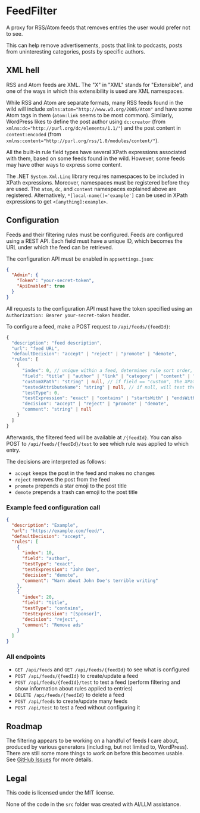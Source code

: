# FeedFilter

A proxy for RSS/Atom feeds that removes entries the user would prefer not to see.

This can help remove advertisements, posts that link to podcasts, posts from uninteresting categories, posts by specific authors.

## XML hell

RSS and Atom feeds are XML. The "X" in "XML" stands for "Extensible", and one of the ways in which this extensibility is used are XML namespaces.

While RSS and Atom are separate formats, many RSS feeds found in the wild will include `xmlns:atom="http://www.w3.org/2005/Atom"` and have some Atom tags in them (`atom:link` seems to be most common). Similarly, WordPress likes to define the post author using `dc:creator` (from `xmlns:dc="http://purl.org/dc/elements/1.1/"`) and the post content in `content:encoded` (from `xmlns:content="http://purl.org/rss/1.0/modules/content/"`).

All the built-in rule field types have several XPath expressions associated with them, based on some feeds found in the wild. However, some feeds may have other ways to express some content.

The .NET `System.Xml.Linq` library requires namespaces to be included in XPath expressions. Moreover, namespaces must be registered before they are used. The `atom`, `dc`, and `content` namespaces explained above are registered. Alternatively, `*[local-name()='example']` can be used in XPath expressions to get `<[anything]:example>`.

## Configuration

Feeds and their filtering rules must be configured. Feeds are configured using a REST API. Each field must have a unique ID, which becomes the URL under which the feed can be retrieved.

The configuration API must be enabled in `appsettings.json`:

```json
{
  "Admin": {
    "Token": "your-secret-token",
    "ApiEnabled": true
  }
}
```

All requests to the configuration API must have the token specified using an `Authorization: Bearer your-secret-token` header.

To configure a feed, make a POST request to `/api/feeds/{feedId}`:

```typescript
{
  "description": "feed description",
  "url": "feed URL",
  "defaultDecision": "accept" | "reject" | "promote" | "demote",
  "rules": [
    {
      "index": 0, // unique within a feed, determines rule sort order, first rule to match wins
      "field": "title" | "author" | "link" | "category" | "content" | "custom",
      "customXPath": "string" | null, // if field == "custom", the XPath of the element to test
      "testedAttributeName": "string" | null, // if null, will test the field contents
      "testType": 0,
      "testExpression": "exact" | "contains" | "startsWith" | "endsWith" | "regex", // regex is case-insensitive, remaining types are case-sensitive
      "decision": "accept" | "reject" | "promote" | "demote",
      "comment": "string" | null
    }
  ]
}
```

Afterwards, the filtered feed will be available at `/{feedId}`. You can also POST to `/api/feeds/{feedId}/test` to see which rule was applied to which entry.

The decisions are interpreted as follows:

* `accept` keeps the post in the feed and makes no changes
* `reject` removes the post from the feed
* `promote` prepends a star emoji to the post title
* `demote` prepends a trash can emoji to the post title

### Example feed configuration call

```json
{
  "description": "Example",
  "url": "https://example.com/feed/",
  "defaultDecision": "accept",
  "rules": [
    {
      "index": 10,
      "field": "author",
      "testType": "exact",
      "testExpression": "John Doe",
      "decision": "demote",
      "comment": "Warn about John Doe's terrible writing"
    },
    {
      "index": 20,
      "field": "title",
      "testType": "contains",
      "testExpression": "[Sponsor]",
      "decision": "reject",
      "comment": "Remove ads"
    }
  ]
}
```

### All endpoints

* `GET /api/feeds` and `GET /api/feeds/{feedId}` to see what is configured
* `POST /api/feeds/{feedId}` to create/update a feed
* `POST /api/feeds/{feedId}/test` to test a feed (perform filtering and show information about rules applied to entries)
* `DELETE /api/feeds/{feedId}` to delete a feed
* `POST /api/feeds` to create/update many feeds
* `POST /api/test` to test a feed without configuring it

## Roadmap

The filtering appears to be working on a handful of feeds I care about, produced by various generators (including, but not limited to, WordPress). There are still some more things to work on before this becomes usable. See [GitHub Issues](https://github.com/K-Wojciechowski/FeedFilter/issues) for more details.

## Legal

This code is licensed under the MIT license.

None of the code in the `src` folder was created with AI/LLM assistance.
